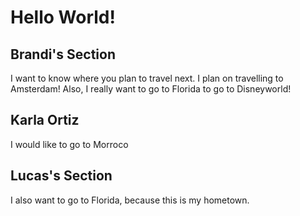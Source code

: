# Hello World!

## Brandi's Section

I want to know where you plan to travel next. I plan on travelling to Amsterdam! Also, I really want to go to Florida to go to Disneyworld!


## Karla Ortiz

I would like to go to Morroco

## Lucas's Section

I also want to go to Florida, because this is my hometown.

